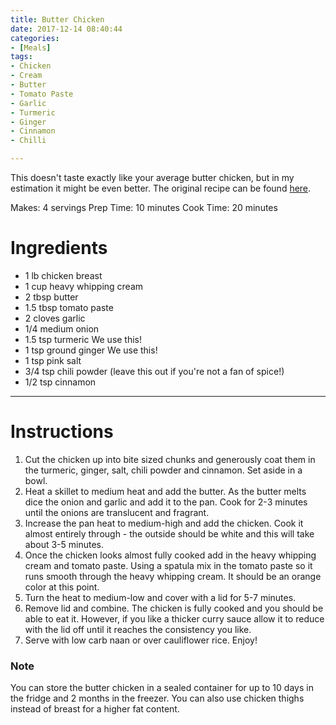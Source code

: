```yaml
---
title: Butter Chicken
date: 2017-12-14 08:40:44
categories:
- [Meals]
tags:
- Chicken
- Cream
- Butter
- Tomato Paste
- Garlic
- Turmeric
- Ginger
- Cinnamon
- Chilli

---
```


This doesn't taste exactly like your average butter chicken, but in my estimation it might be even better. The original recipe can be found [here](https://www.ketoconnect.net/recipe/keto-butter-chicken/).

<!--more-->

Makes: 4 servings
Prep Time: 10 minutes
Cook Time: 20 minutes

# Ingredients
- 1 lb chicken breast
- 1  cup heavy whipping cream 
- 2 tbsp butter 
- 1.5 tbsp tomato paste
- 2 cloves garlic
- 1/4 medium onion
- 1.5  tsp turmeric We use this!
- 1 tsp ground ginger We use this!
- 1 tsp pink salt 
- 3/4 tsp chili powder (leave this out if you're not a fan of spice!)
- 1/2 tsp cinnamon 

---

# Instructions
1. Cut the chicken up into bite sized chunks and generously coat them in the turmeric, ginger, salt, chili powder and cinnamon. Set aside in a bowl.
2. Heat a skillet to medium heat and add the butter. As the butter melts dice the onion and garlic and add it to the pan. Cook for 2-3 minutes until the onions are translucent and fragrant.
3. Increase the pan heat to medium-high and add the chicken. Cook it almost entirely through - the outside should be white and this will take about 3-5 minutes.
4. Once the chicken looks almost fully cooked add in the heavy whipping cream and tomato paste. Using a spatula mix in the tomato paste so it runs smooth through the heavy whipping cream. It should be an orange color at this point. 
5. Turn the heat to medium-low and cover with a lid for 5-7 minutes.
5. Remove lid and combine. The chicken is fully cooked and you should be able to eat it. However, if you like a thicker curry sauce allow it to reduce with the lid off until it reaches the consistency you like.
6. Serve with low carb naan or over cauliflower rice. Enjoy!

### Note
You can store the butter chicken in a sealed container for up to 10 days in the fridge and 2 months in the freezer. You can also use chicken thighs instead of breast for a higher fat content.